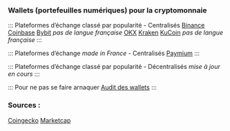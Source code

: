 ### Wallets (portefeuilles numériques) pour la cryptomonnaie


::: Plateformes d’échange classé par popularité - Centralisés
[Binance](https://www.binance.com/fr)
[Coinbase](https://www.binance.com/fr)
[Bybit](https://www.bybit.com/) *pas de langue française*
[OKX](https://www.okx.com/fr)
[Kraken](https://www.kraken.com/fr)
[KuCoin](https://www.kucoin.com/) *pas de langue française*
:::

::: Plateformes d’échange *made in France* - Centralisés
[Paymium](https://www.paymium.com)
:::

::: Plateformes d’échange classé par popularité - Décentralisés
*mise à jour en cours*
:::

::: Pour ne pas se faire arnaquer
[Audit des wallets](https://walletscrutiny.com)
:::

### Sources :
[Coingecko](https://www.coingecko.com/fr/platesformes)
[Marketcap](https://coinmarketcap.com/fr/rankings/exchanges/)
